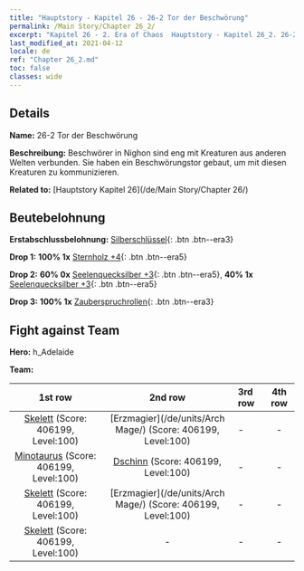 ```yaml
---
title: "Hauptstory - Kapitel 26 - 26-2 Tor der Beschwörung"
permalink: /Main Story/Chapter 26_2/
excerpt: "Kapitel 26 - 2. Era of Chaos  Hauptstory - Kapitel 26_2. 26-2 Tor der Beschwörung"
last_modified_at: 2021-04-12
locale: de
ref: "Chapter 26_2.md"
toc: false
classes: wide
---
```


## Details

 **Name:** 26-2 Tor der Beschwörung

 **Beschreibung:** Beschwörer in Nighon sind eng mit Kreaturen aus anderen Welten verbunden. Sie haben ein Beschwörungstor gebaut, um mit diesen Kreaturen zu kommunizieren.

 **Related to:** [Hauptstory Kapitel 26](/de/Main Story/Chapter 26/)

## Beutebelohnung

 **Erstabschlussbelohnung:** [Silberschlüssel](/de/Items/con_693/){: .btn .btn--era3}

 **Drop 1:** **100% 1x** [Sternholz +4](/de/Items/mat_90/){: .btn .btn--era5}

 **Drop 2:** **60% 0x** [Seelenquecksilber +3](/de/Items/mat_84/){: .btn .btn--era5}, **40% 1x** [Seelenquecksilber +3](/de/Items/mat_84/){: .btn .btn--era5}

 **Drop 3:** **100% 1x** [Zauberspruchrollen](/de/Items/con_694/){: .btn .btn--era3}


## Fight against Team
 **Hero:** h_Adelaide

 **Team:**


  | 1st row | 2nd row | 3rd row | 4th row |
  |:----:|:----:|:----|:----:|
  | [Skelett](/de/units/Skeleton/) (Score: 406199, Level:100)  | [Erzmagier](/de/units/Arch Mage/) (Score: 406199, Level:100)  | - | - |
  | [Minotaurus](/de/units/Minotaur/) (Score: 406199, Level:100)  | [Dschinn](/de/units/Genie/) (Score: 406199, Level:100)  | - | - |
  | [Skelett](/de/units/Skeleton/) (Score: 406199, Level:100)  | [Erzmagier](/de/units/Arch Mage/) (Score: 406199, Level:100)  | - | - |
  | [Skelett](/de/units/Skeleton/) (Score: 406199, Level:100)  | - | - | - |


